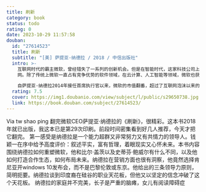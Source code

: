 ```yaml
---
title: 刷新
category: book
status: todo
rating: 0
date: 2023-10-29 11:57:58
douban:
  id: "27614523"
  title: 刷新
  subtitle: "[美] 萨提亚·纳德拉 / 2018 / 中信出版社"
  intro: >-
    互联网时代的霸主微软，曾经错失了一系列的创新机会。但是在智能时代，这家科技公司上演了一次出人意料的“大象跳舞”。2017年，微软的市值已经超过6000亿美元，在科技公司中仅次于苹果和谷歌，高于亚马逊和脸谱
    网。除了传统上微软一直占有竞争优势的软件领域，在云计算、人工智能等领域，微软也获得强大的竞争力。通过收购领英，微软还进入社交网络领域。

    自萨提亚·纳德拉2014年接任首席执行官以来，微软的市值翻番，超过了互联网泡沫以来的高点。《刷新》全景回顾了萨提亚的变革路径，如在硬件Surface电脑上的投入，在混合现实、人工智能和量子计算三大领域的战略布局等；系统总结了他的核心管理思想，即任何组织和个人，达到某个临界点时，都需要自我刷新。为了迎接智能时代的挑战，他提出自我刷新的三个关键步骤：拥抱同理心，培养“无所不学”的求知欲，以及建立成长型思维。
  rating: 7.5
  cover: https://img1.doubanio.com/view/subject/l/public/s29650738.jpg
  link: https://book.douban.com/subject/27614523/
---
```


Via tw shao ping 翻完微软CEO萨提亚·纳德拉的《刷新》，很精彩。这本书2018年就已出版，我这本已是第29次印刷。前段时间密集看到好几人推荐，今天才把它翻完。
第一感受是纳德拉是一个能力超群又非常努力又有共情力的领导人。钱颖一在序中给予高度评价：叙述平实，富有哲理，着眼现实又心怀未来。本书内容围绕纳德拉如何重塑微软，他和比尔·盖茨以及史蒂芬·鲍威尔有什么不同，以及他如何打造合作生态，如何布局未来。纳德拉在营销方面也很有洞察，他竟然选择肯尼亚开windows 10发布会，而不是巴黎伦敦或东京。他给出的三条领导力原则，简明扼要。纳德拉谈到印度裔在硅谷的职业天花板，但他又以坚定的信念冲破了这个天花板。
纳德拉的家庭并不完美，长子是严重的脑瘫，女儿有阅读障碍症